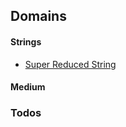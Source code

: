 ## Domains

#### Strings

- [Super Reduced String][superReducedString]


#### Medium

<!-- - [2 - Add Two Numbers][addTwoNumbers] -->


### Todos

<!-- - [198 - House Robber][houseRobber] -->



<!-- STRING LINKS -->
[superReducedString]: https://github.com/tbuchannan/leetCode_hackerRank/blob/master/hackerRank/Strings/superReducedString.js
